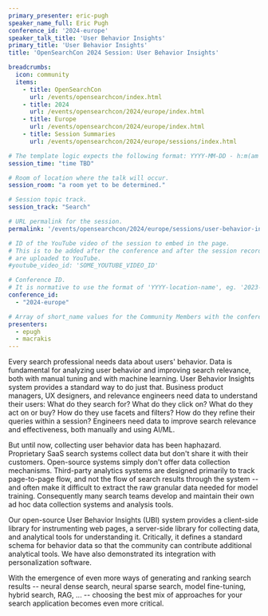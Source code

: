 ```yaml
---
primary_presenter: eric-pugh
speaker_name_full: Eric Pugh
conference_id: '2024-europe'
speaker_talk_title: 'User Behavior Insights'
primary_title: 'User Behavior Insights'
title: 'OpenSearchCon 2024 Session: User Behavior Insights'

breadcrumbs:
  icon: community
  items:
    - title: OpenSearchCon
      url: /events/opensearchcon/index.html
    - title: 2024
      url: /events/opensearchcon/2024/europe/index.html
    - title: Europe
      url: /events/opensearchcon/2024/europe/index.html
    - title: Session Summaries
      url: /events/opensearchcon/2024/europe/sessions/index.html

# The template logic expects the following format: YYYY-MM-DD - h:m(am|pm)-(h:m(am|pm))
session_time: "time TBD"

# Room of location where the talk will occur.
session_room: "a room yet to be determined."

# Session topic track.
session_track: "Search"

# URL permalink for the session.
permalink: '/events/opensearchcon/2024/europe/sessions/user-behavior-insights.html'

# ID of the YouTube video of the session to embed in the page.
# This is to be added after the conference and after the session recordings
# are uploaded to YouTube.
#youtube_video_id: 'SOME_YOUTUBE_VIDEO_ID'

# Conference ID.
# It is normative to use the format of 'YYYY-location-name', eg. '2023-north-america'.
conference_id: 
  - "2024-europe"

# Array of short_name values for the Community Members with the conference_speaker persona whom are presenting the session. This includes the primary_speaker indicated above and any other presenters (if any).
presenters:
  - epugh
  - macrakis
---
```

Every search professional needs data about users' behavior. Data is fundamental for analyzing user behavior and improving search relevance, both with manual tuning and with machine learning. User Behavior Insights system provides a standard way to do just that.
Business product managers, UX designers, and relevance engineers need data to understand their users: What do they search for? What do they click on? What do they act on or buy? How do they use facets and filters? How do they refine their queries within a session? Engineers need data to improve search relevance and effectiveness, both manually and using AI/ML.

But until now, collecting user behavior data has been haphazard. Proprietary SaaS search systems collect data but don't share it with their customers. Open-source systems simply don't offer data collection mechanisms. Third-party analytics systems are designed primarily to track page-to-page flow, and not the flow of search results through the system -- and often make it difficult to extract the raw granular data needed for model training. Consequently many search teams develop and maintain their own ad hoc data collection systems and analysis tools.

Our open-source User Behavior Insights (UBI) system provides a client-side library for instrumenting web pages, a server-side library for collecting data, and analytical tools for understanding it. Critically, it defines a standard schema for behavior data so that the community can contribute additional analytical tools. We have also demonstrated its integration with personalization software.

With the emergence of even more ways of generating and ranking search results -- neural dense search, neural sparse search, model fine-tuning, hybrid search, RAG, ... -- choosing the best mix of approaches for your search application becomes even more critical.

[//]: # (UBI is a call to action to the Search Relevance community to make it simpler to seamlessly track, in an ethical and safe manner, the steps of a user’s search journey in order to build the experiences that the future requires.)